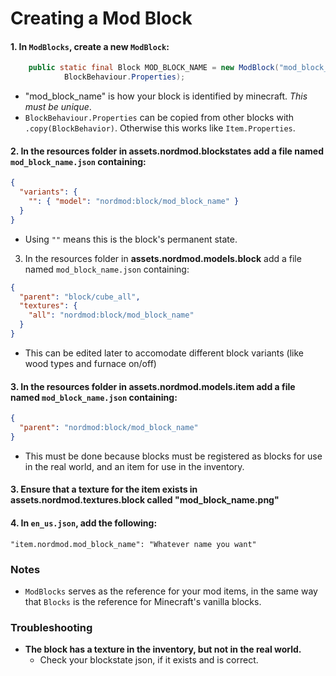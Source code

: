 # Creating a Mod Block
#### 1. In `ModBlocks`, create a new `ModBlock`:
```java
    public static final Block MOD_BLOCK_NAME = new ModBlock("mod_block_name", CreativeTab,
            BlockBehaviour.Properties);
```
* "mod_block_name" is how your block is identified by minecraft. _This must be unique_.
* `BlockBehaviour.Properties` can be copied from other blocks with `.copy(BlockBehavior)`. Otherwise this works like `Item.Properties`.

#### 2. In the resources folder in **assets.nordmod.blockstates** add a file named `mod_block_name.json` containing:
```json
{
  "variants": {
    "": { "model": "nordmod:block/mod_block_name" }
  }
}
```
* Using `""` means this is the block's permanent state.

3. In the resources folder in **assets.nordmod.models.block** add a file named `mod_block_name.json` containing:
```json
{
  "parent": "block/cube_all",
  "textures": {
    "all": "nordmod:block/mod_block_name"
  }
}
```
* This can be edited later to accomodate different block variants (like wood types and furnace on/off)

#### 3. In the resources folder in **assets.nordmod.models.item** add a file named `mod_block_name.json` containing:
```json
{
  "parent": "nordmod:block/mod_block_name"
}
```
* This must be done because blocks must be registered as blocks for use in the real world, and an item for use in the inventory.
#### 3. Ensure that a texture for the item exists in **assets.nordmod.textures.block** called "mod_block_name.png"
#### 4. In `en_us.json`, add the following:
```
"item.nordmod.mod_block_name": "Whatever name you want"
```

### Notes
* `ModBlocks` serves as the reference for your mod items, in the same way that `Blocks` is the reference for Minecraft's vanilla blocks.

### Troubleshooting
* **The block has a texture in the inventory, but not in the real world.**
  * Check your blockstate json, if it exists and is correct.
